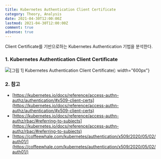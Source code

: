 ```yaml
---
title: Kubernetes Authentication Client Certificate
category: Theory, Analysis
date: 2021-04-30T12:00:00Z
lastmod: 2021-04-30T12:00:00Z
comment: true
adsense: true
---
```


Client Certificate를 기반으로하는 Kubernetes Authentication 기법을 분석한다.

### 1. Kubernetes Authentication Client Certificate

![[그림 1] Kubernetes Authentication Client Certificate]({{site.baseurl}}/images/theory_analysis/Kubernetes_Authentication_Client_Certificate/Kubernetes_Client_Certificate.PNG){: width="600px"}

### 2. 참고

* [https://kubernetes.io/docs/reference/access-authn-authz/authentication/#x509-client-certs](https://kubernetes.io/docs/reference/access-authn-authz/authentication/#x509-client-certs)
* [https://kubernetes.io/docs/reference/access-authn-authz/rbac/#referring-to-subjects](https://kubernetes.io/docs/reference/access-authn-authz/rbac/#referring-to-subjects)
* [https://coffeewhale.com/kubernetes/authentication/x509/2020/05/02/auth01/](https://coffeewhale.com/kubernetes/authentication/x509/2020/05/02/auth01/)